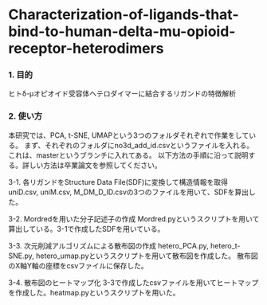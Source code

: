 # Characterization-of-ligands-that-bind-to-human-delta-mu-opioid-receptor-heterodimers
### 1. 目的
ヒトδ-μオピオイド受容体ヘテロダイマーに結合するリガンドの特徴解析

### 2. 使い方
本研究では、PCA, t-SNE, UMAPという3つのフォルダそれぞれで作業をしている。 まず、それぞれのフォルダにno3d_add_id.csvというファイルを入れる。これは、masterというブランチに入れてある。 以下方法の手順に沿って説明する。詳しい方法は卒業論文を参照してください。

3-1. 各リガンドをStructure Data File(SDF)に変換して構造情報を取得 uniD.csv, uniM.csv, M_DM_D_ID.csvの3つのファイルを用いて、SDFを算出した。

3-2. Mordredを用いた分子記述子の作成 Mordred.pyというスクリプトを用いて算出している。3-1で作成したSDFを用いている。

3-3. 次元削減アルゴリズムによる散布図の作成 hetero_PCA.py, hetero_t-SNE.py, hetero_umap.pyというスクリプトを用いて散布図を作成した。 散布図のX軸Y軸の座標をcsvファイルに保存した。

3-4. 散布図のヒートマップ化 3-3で作成したcsvファイルを用いてヒートマップを作成した。heatmap.pyというスクリプトを用いた。
